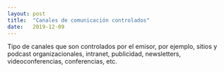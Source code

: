 ```yaml
---
layout: post
title:  "Canales de comunicación controlados"
date:   2019-12-09
---
```



Tipo de canales que son controlados por el emisor, por ejemplo, sitios y podcast organizacionales, intranet, publicidad, newsletters, videoconferencias, conferencias, etc.
